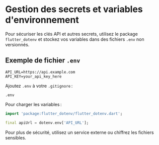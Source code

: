# Gestion des secrets et variables d'environnement

Pour sécuriser les clés API et autres secrets, utilisez le package `flutter_dotenv` et stockez vos variables dans des fichiers `.env` non versionnés.

## Exemple de fichier `.env`
```
API_URL=https://api.example.com
API_KEY=your_api_key_here
```

Ajoutez `.env` à votre `.gitignore` :
```
.env
```

Pour charger les variables :
```dart
import 'package:flutter_dotenv/flutter_dotenv.dart';

final apiUrl = dotenv.env['API_URL'];
```

Pour plus de sécurité, utilisez un service externe ou chiffrez les fichiers sensibles.
